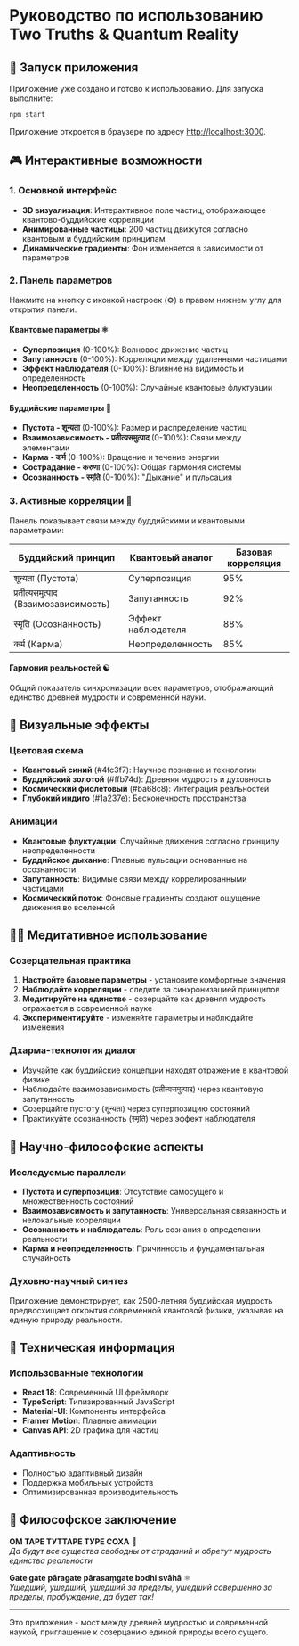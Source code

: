 # Руководство по использованию Two Truths & Quantum Reality

## 🚀 Запуск приложения

Приложение уже создано и готово к использованию. Для запуска выполните:

```bash
npm start
```

Приложение откроется в браузере по адресу [http://localhost:3000](http://localhost:3000).

## 🎮 Интерактивные возможности

### 1. Основной интерфейс
- **3D визуализация**: Интерактивное поле частиц, отображающее квантово-буддийские корреляции
- **Анимированные частицы**: 200 частиц движутся согласно квантовым и буддийским принципам
- **Динамические градиенты**: Фон изменяется в зависимости от параметров

### 2. Панель параметров
Нажмите на кнопку с иконкой настроек (⚙️) в правом нижнем углу для открытия панели.

#### Квантовые параметры ⚛️
- **Суперпозиция** (0-100%): Волновое движение частиц
- **Запутанность** (0-100%): Корреляции между удаленными частицами  
- **Эффект наблюдателя** (0-100%): Влияние на видимость и определенность
- **Неопределенность** (0-100%): Случайные квантовые флуктуации

#### Буддийские параметры 🪷
- **Пустота - शून्यता** (0-100%): Размер и распределение частиц
- **Взаимозависимость - प्रतीत्यसमुत्पाद** (0-100%): Связи между элементами
- **Карма - कर्म** (0-100%): Вращение и течение энергии
- **Сострадание - करुणा** (0-100%): Общая гармония системы
- **Осознанность - स्मृति** (0-100%): "Дыхание" и пульсация

### 3. Активные корреляции 🌌
Панель показывает связи между буддийскими и квантовыми параметрами:

| Буддийский принцип | Квантовый аналог | Базовая корреляция |
|-------------------|------------------|-------------------|
| शून्यता (Пустота) | Суперпозиция | 95% |
| प्रतीत्यसमुत्पाद (Взаимозависимость) | Запутанность | 92% |
| स्मृति (Осознанность) | Эффект наблюдателя | 88% |
| कर्म (Карма) | Неопределенность | 85% |

#### Гармония реальностей ☯️
Общий показатель синхронизации всех параметров, отображающий единство древней мудрости и современной науки.

## 🎨 Визуальные эффекты

### Цветовая схема
- **Квантовый синий** (#4fc3f7): Научное познание и технологии
- **Буддийский золотой** (#ffb74d): Древняя мудрость и духовность  
- **Космический фиолетовый** (#ba68c8): Интеграция реальностей
- **Глубокий индиго** (#1a237e): Бесконечность пространства

### Анимации
- **Квантовые флуктуации**: Случайные движения согласно принципу неопределенности
- **Буддийское дыхание**: Плавные пульсации основанные на осознанности
- **Запутанность**: Видимые связи между коррелированными частицами
- **Космический поток**: Фоновые градиенты создают ощущение движения во вселенной

## 🧘‍♂️ Медитативное использование

### Созерцательная практика
1. **Настройте базовые параметры** - установите комфортные значения
2. **Наблюдайте корреляции** - следите за синхронизацией принципов
3. **Медитируйте на единстве** - созерцайте как древняя мудрость отражается в современной науке
4. **Экспериментируйте** - изменяйте параметры и наблюдайте изменения

### Дхарма-технология диалог
- Изучайте как буддийские концепции находят отражение в квантовой физике
- Наблюдайте взаимозависимость (प्रतीत्यसमुत्पाद) через квантовую запутанность
- Созерцайте пустоту (शून्यता) через суперпозицию состояний
- Практикуйте осознанность (स्मृति) через эффект наблюдателя

## 🔬 Научно-философские аспекты

### Исследуемые параллели
- **Пустота и суперпозиция**: Отсутствие самосущего и множественность состояний
- **Взаимозависимость и запутанность**: Универсальная связанность и нелокальные корреляции
- **Осознанность и наблюдатель**: Роль сознания в определении реальности
- **Карма и неопределенность**: Причинность и фундаментальная случайность

### Духовно-научный синтез
Приложение демонстрирует, как 2500-летняя буддийская мудрость предвосхищает открытия современной квантовой физики, указывая на единую природу реальности.

## 📱 Техническая информация

### Использованные технологии
- **React 18**: Современный UI фреймворк
- **TypeScript**: Типизированный JavaScript
- **Material-UI**: Компоненты интерфейса
- **Framer Motion**: Плавные анимации
- **Canvas API**: 2D графика для частиц

### Адаптивность
- Полностью адаптивный дизайн
- Поддержка мобильных устройств
- Оптимизированная производительность

## 🙏 Философское заключение

**ОМ ТАРЕ ТУТТАРЕ ТУРЕ СОХА** 🪷  
*Да будут все существа свободны от страданий и обретут мудрость единства реальности*

**Gate gate pāragate pārasaṃgate bodhi svāhā** ⚛️  
*Ушедший, ушедший, ушедший за пределы, ушедший совершенно за пределы, пробуждение, да будет так!*

---

Это приложение - мост между древней мудростью и современной наукой, приглашение к созерцанию единой природы всего сущего. 